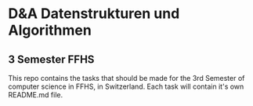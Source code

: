 # D&A Datenstrukturen und Algorithmen
## 3 Semester FFHS

This repo contains the tasks that should be made for the 3rd Semester of computer science in FFHS, in Switzerland.
Each task will contain it's own README.md file.
